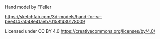 Hand model by FFeller

https://sketchfab.com/3d-models/hand-for-vr-bee4147a048e41aeb70158f430178009

Licensed under CC BY 4.0 https://creativecommons.org/licenses/by/4.0/